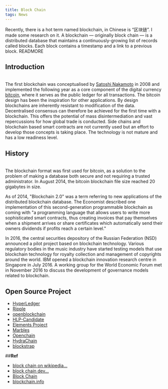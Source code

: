 ```yaml
---
title: Block Chain
tags: News
---
```

  Recently, there is a hot term named blockchain, in Chinese is &#x201C;&#x533A;&#x5757;&#x94FE;&#x201D;. I made some research on it. A blockchain &#x2014; originally block chain &#x2014; is a distributed database that maintains a continuously-growing list of records called blocks. Each block contains a timestamp and a link to a previous block.
READMORE

  ## **Introduction**
  <br>The first blockchain was conceptualised by [Satoshi Nakamoto]((https://en.wikipedia.org/wiki/Satoshi_Nakamoto)) in 2008 and implemented the following year as a core component of the digital currency [bitcoin](https://en.wikipedia.org/wiki/Bitcoin), where it serves as the public ledger for all transactions. The bitcoin design has been the inspiration for other applications.
  By design blockchains are inherently resistant to modification of the data. Decentralised consensus can therefore be achieved for the first time with a blockchain. This offers the potential of mass disintermediation and vast repercussions for how global trade is conducted. Side chains and blockchain based smart contracts are not currently used but an effort to develop those concepts is taking place. The technology is not mature and has a low readiness level.
  
  ## **History**
  <br>The blockchain format was first used for bitcoin, as a solution to the problem of making a database both secure and not requiring a trusted administrator.
  In August 2014, the bitcoin blockchain file size reached 20 gigabytes in size.

As of 2014, "Blockchain 2.0" was a term referring to new applications of the distributed blockchain database.
The Economist described one implementation of this second-generation programmable blockchain as coming with "a programming language that allows users to write more sophisticated smart contracts, thus creating invoices that pay themselves when a shipment arrives or share certificates which automatically send their owners dividends if profits reach a certain level."

In 2016, the central securities depository of the Russian Federation (NSD) announced a pilot project based on blockchain technology. 
Various regulatory bodies in the music industry have started testing models that use blockchain technology for royalty collection and management of copyrights around the world.
IBM opened a blockchain innovation research centre in Singapore in July 2016. 
A working group for the World Economic Forum met in November 2016 to discuss the development of governance models related to blockchain.

  
  ## **Open Source Project**
  
- [HyperLedger](https://github.com/hyperledger/hyperledger)
- [Ripple](https://github.com/ripple/rippled)
- [openblockchain](https://github.com/openblockchain)
- [HLP-Candidate](https://github.com/DigitalAssetCom/hlp-candidate)
- [Elements Project](https://github.com/ElementsProject/elements)
- [Marbles](https://github.com/IBM-Blockchain/marbles)
- [Openchain](https://github.com/openchain/openchain)
- [HydraChain](https://github.com/HydraChain/hydrachain)
- [blockstrap](http://blockstrap.com/)



##**Ref**

- [block chain on wikipedia...](https://en.wikipedia.org/wiki/Blockchain_(database))<br>
- [block chain dev...](http://blockchaindev.org/)<br>
- [Block Chain](https://www.blockchain.com/)<br>
- [blockchain.info](https://blockchain.info/)
